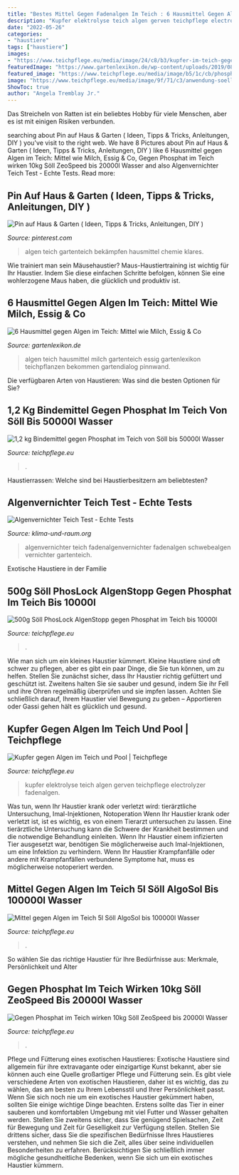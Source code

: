 ```yaml
---
title: "Bestes Mittel Gegen Fadenalgen Im Teich : 6 Hausmittel Gegen Algen Im Teich: Mittel Wie Milch, Essig &amp; Co"
description: "Kupfer elektrolyse teich algen gerven teichpflege electrolyzer fadenalgen"
date: "2022-05-26"
categories:
- "haustiere"
tags: ["haustiere"]
images:
- "https://www.teichpflege.eu/media/image/24/c8/b3/kupfer-im-teich-gegen-fadenalgen_600x600.jpg"
featuredImage: "https://www.gartenlexikon.de/wp-content/uploads/2019/08/images_2017_tiere_algen-2233-768x512.jpg"
featured_image: "https://www.teichpflege.eu/media/image/b5/1c/cb/phosphatbinder-turbo-soell-1-2-kg-bis-50000l-koiteich_600x600@2x.jpg"
image: "https://www.teichpflege.eu/media/image/9f/71/c3/anwendung-soell-algosol-erfahrungen-gegen-algen-im-teich_600x600@2x.jpg"
ShowToc: true
author: "Angela Tremblay Jr."
---
```



Das Streicheln von Ratten ist ein beliebtes Hobby für viele Menschen, aber es ist mit einigen Risiken verbunden.

	

		
searching about Pin auf Haus &amp; Garten ( Ideen, Tipps &amp; Tricks, Anleitungen, DIY ) you've visit to the right web. We have 8 Pictures about Pin auf Haus &amp; Garten ( Ideen, Tipps &amp; Tricks, Anleitungen, DIY ) like 6 Hausmittel gegen Algen im Teich: Mittel wie Milch, Essig &amp; Co, Gegen Phosphat im Teich wirken 10kg Söll ZeoSpeed bis 20000l Wasser and also Algenvernichter Teich Test - Echte Tests. Read more:
		
    
## Pin Auf Haus &amp; Garten ( Ideen, Tipps &amp; Tricks, Anleitungen, DIY )

<img loading=lazy src="https://i.pinimg.com/originals/a1/b9/9a/a1b99a3cec11c23c5cb1a01d8587e37c.jpg" onerror="this.onerror=null;this.src='https://tse2.mm.bing.net/th?id=OIP.U4h-yxiazwAe3oqPtbGzqgHaEK&amp;pid=15.1';" alt="Pin auf Haus &amp; Garten ( Ideen, Tipps &amp; Tricks, Anleitungen, DIY )">

_Source: pinterest.com_

>algen teich gartenteich bekämpfen hausmittel chemie klares. 

	

Wie trainiert man sein Mäusehaustier?
Maus-Haustiertraining ist wichtig für Ihr Haustier. Indem Sie diese einfachen Schritte befolgen, können Sie eine wohlerzogene Maus haben, die glücklich und produktiv ist.

    
## 6 Hausmittel Gegen Algen Im Teich: Mittel Wie Milch, Essig &amp; Co

<img loading=lazy src="https://www.gartenlexikon.de/wp-content/uploads/2019/08/images_2017_tiere_algen-2233-768x512.jpg" onerror="this.onerror=null;this.src='https://tse3.mm.bing.net/th?id=OIP.pPo4kofcDouC5Lnnvup2owHaE8&amp;pid=15.1';" alt="6 Hausmittel gegen Algen im Teich: Mittel wie Milch, Essig &amp; Co">

_Source: gartenlexikon.de_

>algen teich hausmittel milch gartenteich essig gartenlexikon teichpflanzen bekommen gartendialog pinnwand. 

	

Die verfügbaren Arten von Haustieren: Was sind die besten Optionen für Sie?

    
## 1,2 Kg Bindemittel Gegen Phosphat Im Teich Von Söll Bis 50000l Wasser

<img loading=lazy src="https://www.teichpflege.eu/media/image/b5/1c/cb/phosphatbinder-turbo-soell-1-2-kg-bis-50000l-koiteich_600x600@2x.jpg" onerror="this.onerror=null;this.src='https://tse1.mm.bing.net/th?id=OIP.YhlsQUC1jMIKtLlTDL8GOAHaHa&amp;pid=15.1';" alt="1,2 kg Bindemittel gegen Phosphat im Teich von Söll bis 50000l Wasser">

_Source: teichpflege.eu_

>. 

	

Haustierrassen: Welche sind bei Haustierbesitzern am beliebtesten?

    
## Algenvernichter Teich Test - Echte Tests

<img loading=lazy src="https://m.media-amazon.com/images/I/51Xv5maxYtL.jpg" onerror="this.onerror=null;this.src='https://tse4.mm.bing.net/th?id=OIP.VLEbbFf7aMg9sUUglfI1FgHaHa&amp;pid=15.1';" alt="Algenvernichter Teich Test - Echte Tests">

_Source: klima-und-raum.org_

>algenvernichter teich fadenalgenvernichter fadenalgen schwebealgen vernichter gartenteich. 

	

Exotische Haustiere in der Familie

    
## 500g Söll PhosLock AlgenStopp Gegen Phosphat Im Teich Bis 10000l

<img loading=lazy src="https://www.teichpflege.eu/media/image/0a/10/39/gegen-phosphat-im-teich-500g-10000l-soell_600x600.jpg" onerror="this.onerror=null;this.src='https://tse4.mm.bing.net/th?id=OIP.44QBC6zbxxF0kH6FFW3cRQHaHa&amp;pid=15.1';" alt="500g Söll PhosLock AlgenStopp gegen Phosphat im Teich bis 10000l">

_Source: teichpflege.eu_

>. 

	

Wie man sich um ein kleines Haustier kümmert.
Kleine Haustiere sind oft schwer zu pflegen, aber es gibt ein paar Dinge, die Sie tun können, um zu helfen. Stellen Sie zunächst sicher, dass Ihr Haustier richtig gefüttert und geschützt ist. Zweitens halten Sie sie sauber und gesund, indem Sie ihr Fell und ihre Ohren regelmäßig überprüfen und sie impfen lassen. Achten Sie schließlich darauf, Ihrem Haustier viel Bewegung zu geben – Apportieren oder Gassi gehen hält es glücklich und gesund.

    
## Kupfer Gegen Algen Im Teich Und Pool | Teichpflege

<img loading=lazy src="https://www.teichpflege.eu/media/image/24/c8/b3/kupfer-im-teich-gegen-fadenalgen_600x600.jpg" onerror="this.onerror=null;this.src='https://tse1.mm.bing.net/th?id=OIP.YkBVxiTS8sX-iXxF48tF4QHaHa&amp;pid=15.1';" alt="Kupfer gegen Algen im Teich und Pool | Teichpflege">

_Source: teichpflege.eu_

>kupfer elektrolyse teich algen gerven teichpflege electrolyzer fadenalgen. 

	

Was tun, wenn Ihr Haustier krank oder verletzt wird: tierärztliche Untersuchung, Imal-Injektionen, Notoperation
Wenn Ihr Haustier krank oder verletzt ist, ist es wichtig, es von einem Tierarzt untersuchen zu lassen. Eine tierärztliche Untersuchung kann die Schwere der Krankheit bestimmen und die notwendige Behandlung einleiten. Wenn Ihr Haustier einem infizierten Tier ausgesetzt war, benötigen Sie möglicherweise auch Imal-Injektionen, um eine Infektion zu verhindern. Wenn Ihr Haustier Krampfanfälle oder andere mit Krampfanfällen verbundene Symptome hat, muss es möglicherweise notoperiert werden.

    
## Mittel Gegen Algen Im Teich 5l Söll AlgoSol Bis 100000l Wasser

<img loading=lazy src="https://www.teichpflege.eu/media/image/9f/71/c3/anwendung-soell-algosol-erfahrungen-gegen-algen-im-teich_600x600@2x.jpg" onerror="this.onerror=null;this.src='https://tse3.mm.bing.net/th?id=OIP._O0ycWBknBpsRU2iI13EGwHaHa&amp;pid=15.1';" alt="Mittel gegen Algen im Teich 5l Söll AlgoSol bis 100000l Wasser">

_Source: teichpflege.eu_

>. 

	

So wählen Sie das richtige Haustier für Ihre Bedürfnisse aus: Merkmale, Persönlichkeit und Alter

    
## Gegen Phosphat Im Teich Wirken 10kg Söll ZeoSpeed Bis 20000l Wasser

<img loading=lazy src="https://www.teichpflege.eu/media/image/8f/bd/dc/soell-zeospeed-5-kg-bis-20000-liter-teichwasser_600x600@2x.jpg" onerror="this.onerror=null;this.src='https://tse4.mm.bing.net/th?id=OIP.Hpw9n_DMfVDdox4BvFZ0oQHaHa&amp;pid=15.1';" alt="Gegen Phosphat im Teich wirken 10kg Söll ZeoSpeed bis 20000l Wasser">

_Source: teichpflege.eu_

>. 

	

Pflege und Fütterung eines exotischen Haustieres:
Exotische Haustiere sind allgemein für ihre extravagante oder einzigartige Kunst bekannt, aber sie können auch eine Quelle großartiger Pflege und Fütterung sein. Es gibt viele verschiedene Arten von exotischen Haustieren, daher ist es wichtig, das zu wählen, das am besten zu Ihrem Lebensstil und Ihrer Persönlichkeit passt. Wenn Sie sich noch nie um ein exotisches Haustier gekümmert haben, sollten Sie einige wichtige Dinge beachten. Erstens sollte das Tier in einer sauberen und komfortablen Umgebung mit viel Futter und Wasser gehalten werden. Stellen Sie zweitens sicher, dass Sie genügend Spielsachen, Zeit für Bewegung und Zeit für Geselligkeit zur Verfügung stellen. Stellen Sie drittens sicher, dass Sie die spezifischen Bedürfnisse Ihres Haustieres verstehen, und nehmen Sie sich die Zeit, alles über seine individuellen Besonderheiten zu erfahren. Berücksichtigen Sie schließlich immer mögliche gesundheitliche Bedenken, wenn Sie sich um ein exotisches Haustier kümmern.

